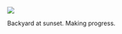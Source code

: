 <!-- published: 2019-01-02T13:00:00Z -->
<!-- slug: photos/cf0678c1-3473-48cd-b17b-d6353a2bde89/ -->

![](https://brntn-photos.s3-ap-southeast-2.amazonaws.com/uploaded/A390CC7B-CA34-4B33-957B-620FB1FC26F7.jpeg)

Backyard at sunset. Making progress.